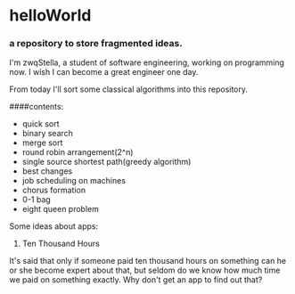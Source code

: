 # helloWorld
### a repository to store fragmented ideas.  
I'm zwqStella, a student of software engineering, working on programming now. I wish I can become a great engineer one day.  


From today I'll sort some classical algorithms into this repository.

####contents:
* quick sort
* binary search
* merge sort
* round robin arrangement(2^n)
* single source shortest path(greedy algorithm)
* best changes  
* job scheduling on machines
* chorus formation
* 0-1 bag
* eight queen problem

Some ideas about apps:  
1. Ten Thousand Hours

It's said that only if someone paid ten thousand hours on something can he or she become expert about that, but seldom do we know how much time we paid on something exactly. Why don't get an app to find out that?
